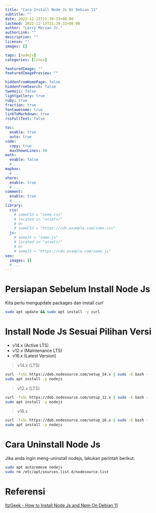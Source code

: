 ```yaml
---
title: "Cara Install Node Js Di Debian 11"
subtitle: ""
date: 2022-12-15T21:39:33+08:00
lastmod: 2022-12-15T21:39:33+08:00
author: "Larry Marzan Jr."
authorLink: ""
description: ""
license: ""
images: []

tags: [nodejs]
categories: [linux]

featuredImage: ""
featuredImagePreview: ""

hiddenFromHomePage: false
hiddenFromSearch: false
twemoji: false
lightgallery: true
ruby: true
fraction: true
fontawesome: true
linkToMarkdown: true
rssFullText: false

toc:
  enable: true
  auto: true
code:
  copy: true
  maxShownLines: 50
math:
  enable: false
  # ...
mapbox:
  # ...
share:
  enable: true
  # ...
comment:
  enable: true
  # ...
library:
  css:
    # someCSS = "some.css"
    # located in "assets/"
    # Or
    # someCSS = "https://cdn.example.com/some.css"
  js:
    # someJS = "some.js"
    # located in "assets/"
    # Or
    # someJS = "https://cdn.example.com/some.js"
seo:
  images: []
  # ...
---
```


# Persiapan Sebelum Install Node Js
Kita perlu mengupdate packages dan install _curl_
```bash
sudo apt update && sudo apt install -y curl
```

# Install Node Js Sesuai Pilihan Versi

- v14.x (Active LTS)
- v12.x (Maintenance LTS)
- v16.x (Latest Version)

> v14.x (LTS)
```bash
curl -fsSL https://deb.nodesource.com/setup_14.x | sudo -E bash -
sudo apt install -y nodejs
```

> v12.x (LTS)
```bash
curl -fsSL https://deb.nodesource.com/setup_12.x | sudo -E bash -
sudo apt install -y nodejs
```

> v16.x
```bash
curl -fsSL https://deb.nodesource.com/setup_16.x | sudo -E bash -
sudo apt install -y nodejs
```

# Cara Uninstall Node Js
Jika anda ingin meng-uninstall nodejs, lakukan perintah berikut:
```bash
sudo apt autoremove nodejs
sudo rm /etc/apt/sources.list.d/nodesource.list
```

# Referensi
[ItzGeek - How to Install Node Js and Npm On Debian 11](https://www.itzgeek.com/how-tos/linux/debian/how-to-install-node-js-and-npm-on-debian-11.html)
